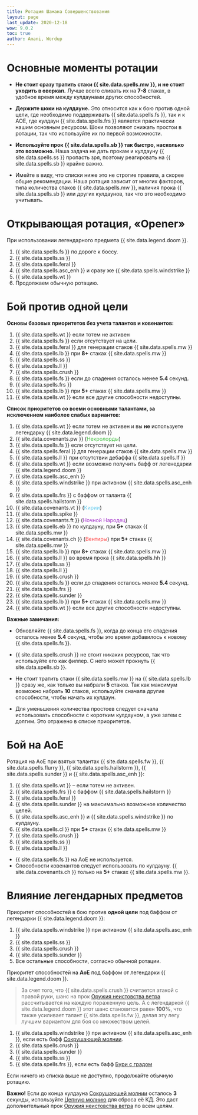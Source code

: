 ```yaml
---
title: Ротация Шамана Совершенствования
layout: page
last_update: 2020-12-18
wow: 9.0.2
toc: true
author: Amani, Wordup
---
```


# Основные моменты ротации

* **Не стоит сразу тратить стаки {{ site.data.spells.mw }}, и не стоит уходить в оверкап.** Лучше всего сливать их на **7-8** стаках, в удобное время между кулдаунами других способностей.

* **Держите шоки на кулдауне.** Это относится как к бою против одной цели, где необходимо поддерживать {{ site.data.spells.fs }}, так и к АОЕ, где кулдаун {{ site.data.spells.frs }} является практически нашим основным ресурсом. Шоки позволяют снижать простои в ротации, так что используйте их по первой возможности.

* **Используйте прок {{ site.data.spells.sb }} так быстро, насколько это возможно.** Наша задача не дать прокам и кулдауну {{ site.data.spells.ss }} пропасть зря, поэтому реагировать на {{ site.data.spells.sb }} крайне важно.

* Имейте в виду, что списки ниже это не строгие правила, а скорее общие рекомендации. Наша ротация зависит от многих факторов, типа количества стаков {{ site.data.spells.mw }}, наличия прока {{ site.data.spells.sb }} или других кулдаунов, так что это необходимо учитывать.

# Открывающая ротация, «Opener»

При использовании легендарного предмета {{ site.data.legend.doom }}.

1. {{ site.data.spells.fs }} по дороге к боссу.
2. {{ site.data.spells.ss }}
3. {{ site.data.spells.feral }}
4. {{ site.data.spells.asc_enh }} и сразу же {{ site.data.spells.windstrike }}
5. {{ site.data.spells.wt }}
6. Продолжаем обычную ротацию.

# Бой против одной цели

**Основы базовых приоритетов без учета талантов и ковенантов:**

1. {{ site.data.spells.wt }} если тотем не активен
2. {{ site.data.spells.fs }} если отсутствует на цели.
3. {{ site.data.spells.feral }} для генерации стаков {{ site.data.spells.mw }}
4. {{ site.data.spells.lb }} при **8+** стаках {{ site.data.spells.mw }}
5. {{ site.data.spells.ss }}
6. {{ site.data.spells.ll }}
7. {{ site.data.spells.crush }}
8. {{ site.data.spells.fs }} если до спадения осталось менее **5.4** секунд.
9. {{ site.data.spells.frs }} 
10. {{ site.data.spells.lb }} при **5+** стаках {{ site.data.spells.mw }}
11. {{ site.data.spells.wt }} если все другие способности недоступны.

**Список приоритетов со всеми основными талантами, за исключением наиболее слабых вариантов:**

1. {{ site.data.spells.wt }} если тотем не активен и вы **не** используете легендарку {{ site.data.legend.doom }}
2. {{ site.data.covenants.pw }} (<span style="color:#40bf40;font-size:1em;">Некролорды</span>)
3. {{ site.data.spells.fs }} если отсутствует на цели.
4. {{ site.data.spells.feral }} для генерации стаков {{ site.data.spells.mw }}
5. {{ site.data.spells.ll }} при отсутствии дебаффа {{ site.data.spells.lf }}
6. {{ site.data.spells.wt }} если возможно получить бафф от легенедарки {{ site.data.legend.doom }}
7. {{ site.data.spells.asc_enh }}
8. {{ site.data.spells.windstrike }} при активном {{ site.data.spells.asc_enh }}
9. {{ site.data.spells.frs }} с баффом от таланта {{ site.data.spells.hailstorm }} 
10. {{ site.data.covenants.vt }} (<span style="color:#68ccef;font-size:1em;">Кирии</span>)
11. {{ site.data.spells.spike }}
12. {{ site.data.covenants.ft }} (<span style="color:#a330c9;font-size:1em;">Ночной Народец</span>)
13. {{ site.data.spells.eb }} по кулдауну, при **5+** стаках {{ site.data.spells.mw }}
14. {{ site.data.covenants.ch }} (<span style="color:#ff4040;font-size:1em;">Вентиры</span>) при **5+** стаках {{ site.data.spells.mw }}
15. {{ site.data.spells.lb }} при **8+** стаках {{ site.data.spells.mw }}
16. {{ site.data.spells.ll }} во время прока {{ site.data.spells.hh }}
17. {{ site.data.spells.ss }}
18. {{ site.data.spells.ll }}
19. {{ site.data.spells.crush }}
20. {{ site.data.spells.fs }} если до спадения осталось менее **5.4** секунд.
21. {{ site.data.spells.frs }} 
22. {{ site.data.spells.sunder }}
23. {{ site.data.spells.lb }} при **5+** стаках {{ site.data.spells.mw }}
24. {{ site.data.spells.wt }} если все другие способности недоступны.

**Важные замечания:**

* Обновляйте {{ site.data.spells.fs }}, когда до конца его спадения осталось менее **5.4** секунд, чтобы это время добавилось к новому {{ site.data.spells.fs }}.

* {{ site.data.spells.crush }} не стоит никаких ресурсов, так что используйте его как филлер. С него может прокнуть {{ site.data.spells.sb }}.

* Не стоит тратить стаки {{ site.data.spells.mw }} на {{ site.data.spells.lb }} сразу же, как только вы набрали **5** стаков. Так как максимум возможно набрать **10** стаков, используйте сначала другие способности, чтобы начать их кулдаун. 

* Для уменьшения количества простоев следует сначала использовать способности с коротким кулдауном, а уже затем с долгим. Это отражено в списке приоритетов.

# Бой на АоЕ

Ротация на АоЕ при взятых талантах {{ site.data.spells.fw }}, {{ site.data.spells.flurry }}, {{ site.data.spells.hailstorm }}, {{ site.data.spells.sunder }} и {{ site.data.spells.asc_enh }}:

1. {{ site.data.spells.wt }} – если тотем не активен.
2. {{ site.data.spells.frs }} с баффом {{ site.data.spells.hailstorm }}
3. {{ site.data.spells.feral }}
4. {{ site.data.spells.sunder }} на максимально возможное количество целей.
5. {{ site.data.spells.asc_enh }} и {{ site.data.spells.windstrike }} по кулдауну.
6. {{ site.data.spells.cl }} при **5+** стаках {{ site.data.spells.mw }}
7. {{ site.data.spells.crush }}
8. {{ site.data.spells.ss }}
9. {{ site.data.spells.ll }}

* {{ site.data.spells.fs }} на АоЕ не используется.
* Способности ковенантов следует использовать по кулдауну. {{ site.data.covenants.ch }} только на **5+** стаках {{ site.data.spells.mw }}.

# Влияние легендарных предметов

Приоритет способностей в бою против **одной цели** под баффом от легендарки {{ site.data.legend.doom }}:

1. {{ site.data.spells.windstrike }} при активном {{ site.data.spells.asc_enh }}
2. {{ site.data.spells.ss }}
3. {{ site.data.spells.crush }}
4. {{ site.data.spells.sunder }}
5. Все остальные способности, согласно обычной ротации.

Приоритет способностей на **АоЕ** под баффом от легендарки {{ site.data.legend.doom }}.

> За счет того, что {{ site.data.spells.crush }} считается атакой с правой руки, шанс на прок [Оружия неистовства ветра](https://ru.wowhead.com/spell=33757) рассчитывается на каждую пораженную цель. А с легендаркой {{ site.data.legend.doom }} этот шанс становится равен **100%**, что также усиливает талант {{ site.data.spells.fw }}, делая эту легу лучшим вариантом для боя со множеством целей. 

1. {{ site.data.spells.windstrike }} при активном {{ site.data.spells.asc_enh }}, если есть бафф [Сокрушающей молнии](https://ru.wowhead.com/spell=187874).
2. {{ site.data.spells.crush }}
3. {{ site.data.spells.sunder }}
4. {{ site.data.spells.ss }}
5. {{ site.data.spells.frs }}, если есть бафф [Бури с градом](https://ru.wowhead.com/spell=334195/)

Если ничего из списка выше не доступно, продолжайте обычную ротацию.

**Важно!** Если до конца кулдауна [Сокрушающей молнии](https://ru.wowhead.com/spell=187874) осталось **3** секунды, используйте [Цепную молнию](https://ru.wowhead.com/spell=188443) для сброса её КД. Это даст дополнительный прок [Оружия неистовства ветра](https://ru.wowhead.com/spell=33757) по всем целям.
